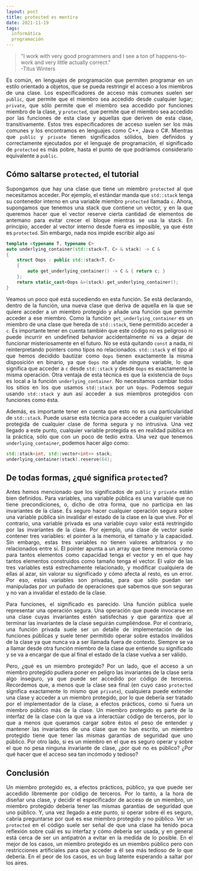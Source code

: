 ```yaml
---
layout: post
title: protected es mentira
date: 2021-11-19
tags:
  informática
  programación
---
```

<blockquote>"I work with very good programmers and I see a ton of happens-to-work and very little actually correct."<br>-Titus Winters</blockquote>

<p style='text-align: justify;'>Es común, en lenguajes de programación que permiten programar en un estilo orientado a objetos, que se pueda restringir el acceso a los miembros de una clase. Los especificadores de acceso más comunes suelen ser <code>public</code>, que permite que el miembro sea accedido desde cualquier lugar; <code>private</code>, que sólo permite que el miembro sea accedido por funciones miembro de la clase, y <code>protected</code>, que permite que el miembro sea accedido por las funciones de esta clase y aquellas que deriven de esta clase, transitivamente. Estos tres especificadores de acceso suelen ser los más comunes y los encontramos en lenguajes como C++, Java o C#. Mientras que <code>public</code> y <code>private</code> tienen significados sólidos, bien definidos y correctamente ejecutados por el lenguaje de programación, el significado de <code>protected</code> es más pobre, hasta el punto de que podríamos considerarlo equivalente a <code>public</code>.</p>

## Cómo saltarse `protected`, el tutorial

<p style='text-align: justify;'>Supongamos que hay una clase que tiene un miembro <code>protected</code> al que necesitamos acceder. Por ejemplo, el estándar manda que <code>std::stack</code> tenga su contenedor interno en una variable miembro <code>protected</code> llamada <code>c</code>. Ahora, supongamos que tenemos una stack que contiene un vector, y en la que queremos hacer que el vector reserve cierta cantidad de elementos de antemano para evitar crecer el bloque mientras se usa la stack. En principio, acceder al vector interno desde fuera es imposible, ya que éste es <code>protected</code>. Sin embargo, nada nos impide escribir algo así</p>

```cpp
template <typename T, typename C>
auto underlying_container(std::stack<T, C> & stack) -> C &
{
    struct Oops : public std::stack<T, C>
    {
        auto get_underlying_container() -> C & { return c; }
    };
    return static_cast<Oops &>(stack).get_underlying_container();
}
```

<p style='text-align: justify;'>Veamos un poco qué está sucediendo en esta función. Se está declarando, dentro de la función, una nueva clase que deriva de aquella en la que se quiere acceder a un miembro protegido y añade una función que permite acceder a ese miembro. Como la función <code>get_underlying_container</code> es un miembro de una clase que hereda de <code>std::stack</code>, tiene permitido acceder a <code>c</code>. Es importante tener en cuenta también que este código no es peligroso ni puede incurrir en undefined behavior accidentalmente ni va a dejar de funcionar misteriosamente en el futuro. No se está quitando <code>const</code> a nada, ni reinterpretando pointers como tipos no relacionados. <code>std::stack</code> y el tipo al que hemos decidido bautizar como <code>Oops</code> tienen exactamente la misma disposición en binario, ya que <code>Oops</code> no añade ninguna variable, lo que significa que acceder a <code>c</code> desde <code>std::stack</code> y desde <code>Oops</code> es exactamente la misma operación. Otra ventaja de esta técnica es que la existencia de <code>Oops</code> es local a la función <code>underlying_container</code>. No necesitamos cambiar todos los sitios en los que usamos <code>std::stack</code> por un <code>Oops</code>. Podemos seguir usando <code>std::stack</code> y aun así acceder a sus miembros protegidos con funciones como ésta.</p>

<p style='text-align: justify;'>Además, es importante tener en cuenta que esto no es una particularidad de <code>std::stack</code>. Puede usarse esta técnica para acceder a cualquier variable protegida de cualquier clase de forma segura y no intrusiva. Una vez llegado a este punto, cualquier variable protegida es en realidad pública en la práctica, sólo que con un poco de tedio extra. Una vez que tenemos <code>underlying_container</code>, podemos hacer algo como:</p>

```cpp
std::stack<int, std::vector<int>> stack;
underlying_container(stack).reserve(64);
```

## De todas formas, ¿qué significa `protected`?

<p style='text-align: justify;'>Antes hemos mencionado que los significados de <code>public</code> y <code>private</code> están bien definidos. Para variables, una variable pública es una variable que no tiene precondiciones, o, dicho de otra forma, que no participa en las invariantes de la clase. Es seguro hacer cualquier operación segura sobre una variable pública sin invalidar el estado de la clase en la que vive. Por el contrario, una variable privada es una variable cuyo valor está restringido por las invariantes de la clase. Por ejemplo, una clase de vector suele contener tres variables: el pointer a la memoria, el tamaño y la capacidad. Sin embargo, estas tres variables no tienen valores arbitrarios y no relacionados entre sí. El pointer apunta a un array que tiene memoria como para tantos elementos como capacidad tenga el vector y en el que hay tantos elementos construidos como tamaño tenga el vector. El valor de las tres variables está estrechamente relacionado, y modificar cualquiera de ellas al azar, sin valorar su significado y cómo afecta al resto, es un error. Por eso, estas variables son privadas, para que sólo puedan ser manipuladas por un puñado de operaciones que sabemos que son seguras y no van a invalidar el estado de la clase.</p>

<p style='text-align: justify;'>Para funciones, el significado es parecido. Una función pública suele representar una operación segura. Una operación que puede invocarse en una clase cuyas invariantes estén satisfechas y que garantiza que al terminar las invariantes de la clase seguirán cumpliéndose. Por el contrario, una función privada suele ser un detalle de implementación de las funciones públicas y suele tener permitido operar sobre estados inválidos de la clase ya que nunca va a ser llamada fuera de contexto. Siempre se va a llamar desde otra función miembro de la clase que entiende su significado y se va a encargar de que al final el estado de la clase vuelva a ser válido.</p>

<p style='text-align: justify;'>Pero, ¿qué es un miembro protegido? Por un lado, que el acceso a un miembro protegido pudiera poner en peligro las invariantes de la clase sería algo inseguro, ya que puede ser accedido por código de terceros. Recordemos que, a menos que la clase sea final (en cuyo caso <code>protected</code> significa exactamente lo mismo que <code>private</code>), cualquiera puede extender una clase y acceder a un miembro protegido, por lo que debería ser tratado por el implementador de la clase, a efectos prácticos, como si fuera un miembro público más de la clase. Un miembro protegido es parte de la interfaz de la clase con la que va a interactúar código de terceros, por lo que a menos que queramos cargar sobre éstos el peso de entender y mantener las invariantes de una clase que no han escrito, un miembro protegido tiene que tener las mismas garantías de seguridad que uno público. Por otro lado, si es un miembro en el que es seguro operar y sobre el que no pesa ninguna invariante de clase, ¿por qué no es público? ¿Por qué hacer que el acceso sea tan incómodo y tedioso?</p>

## Conclusión

<p style='text-align: justify;'>Un miembro protegido es, a efectos prácticos, público, ya que puede ser accedido libremente por código de terceros. Por lo tanto, a la hora de diseñar una clase, y decidir el especificador de acceso de un miembro, un miembro protegido debería tener las mismas garantías de seguridad que uno público. Y, una vez llegado a este punto, si operar sobre él es seguro, cabría preguntarse por qué es ese miembro protegido y no público. Ver un <code>protected</code> en el código suele ser señal de que una clase ha tenido poca reflexión sobre cuál es su interfaz y cómo debería ser usada, y en general está cerca de ser un antipatrón a evitar en la medida de lo posible. En el mejor de los casos, un miembro protegido es un miembro público pero con restricciones artificiales para que acceder a él sea más tedioso de lo que debería. En el peor de los casos, es un bug latente esperando a saltar por los aires.</p>
